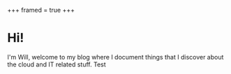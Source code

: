 +++
framed = true
+++
# Hi!
I'm Will, welcome to my blog where I document things that I discover about the cloud and IT related stuff. 
Test